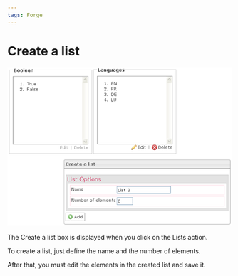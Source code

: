 ```yaml
---
tags: Forge
---
```


Create a list
=============

![](resources/tests-list.png)

The Create a list box is displayed when you click on the Lists action.

To create a list, just define the name and the number of elements.

After that, you must edit the elements in the created list and save it.

